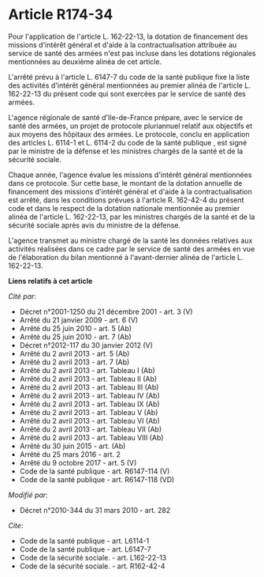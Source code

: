 # Article R174-34

Pour l'application de l'article L. 162-22-13, la dotation de financement des missions d'intérêt général et d'aide à la
contractualisation attribuée au service de santé des armées n'est pas incluse dans les dotations régionales mentionnées au
deuxième alinéa de cet article.

L'arrêté prévu à l'article L. 6147-7 du code de la santé publique 
fixe la liste des activités d'intérêt général mentionnées au premier alinéa de l'article L. 162-22-13 du présent code qui
sont exercées par le service de santé des armées.

L'agence régionale de  santé d'Ile-de-France prépare, avec le service de santé des armées, un projet de protocole pluriannuel
relatif aux objectifs et aux moyens des hôpitaux des armées. Le protocole, conclu en application des articles L. 6114-1 et L.
6114-2 du code de la santé publique
, est signé par le ministre de la défense et les ministres chargés de la santé et de la sécurité sociale. 

Chaque année, l'agence évalue les missions d'intérêt général mentionnées dans ce protocole. Sur cette base, le montant de la
dotation annuelle de financement des missions d'intérêt général et d'aide à la contractualisation est arrêté, dans les
conditions prévues à l'article R. 162-42-4 du présent code et dans le respect de la dotation nationale mentionnée au premier
alinéa de l'article L. 162-22-13, par les ministres chargés de la santé et de la sécurité sociale après avis du ministre de
la défense.

L'agence transmet au ministre chargé de la santé les données relatives aux activités réalisées dans ce cadre par le service
de santé des armées en vue de l'élaboration du bilan mentionné à l'avant-dernier alinéa de l'article L. 162-22-13.

**Liens relatifs à cet article**

_Cité par_:

  - Décret n°2001-1250 du 21 décembre 2001 - art. 3 (V)
  - Arrêté du 21 janvier 2009 - art. 6 (V)
  - Arrêté du 25 juin 2010 - art. 5 (Ab)
  - Arrêté du 25 juin 2010 - art. 7 (Ab)
  - Décret n°2012-117 du 30 janvier 2012 (V)
  - Arrêté du 2 avril 2013 - art. 5 (Ab)
  - Arrêté du 2 avril 2013 - art. 7 (Ab)
  - Arrêté du 2 avril 2013 - art. Tableau I (Ab)
  - Arrêté du 2 avril 2013 - art. Tableau II (Ab)
  - Arrêté du 2 avril 2013 - art. Tableau III (Ab)
  - Arrêté du 2 avril 2013 - art. Tableau IV (Ab)
  - Arrêté du 2 avril 2013 - art. Tableau IX (Ab)
  - Arrêté du 2 avril 2013 - art. Tableau V (Ab)
  - Arrêté du 2 avril 2013 - art. Tableau VI (Ab)
  - Arrêté du 2 avril 2013 - art. Tableau VII (Ab)
  - Arrêté du 2 avril 2013 - art. Tableau VIII (Ab)
  - Arrêté du 30 juin 2015 - art. (Ab)
  - Arrêté du 25 mars 2016 - art. 2
  - Arrêté du 9 octobre 2017 - art. 5 (V)
  - Code de la santé publique - art. R6147-114 (V)
  - Code de la santé publique - art. R6147-118 (VD)

_Modifié par_:

  - Décret n°2010-344 du 31 mars 2010 - art. 282

_Cite_:

  - Code de la santé publique - art. L6114-1
  - Code de la santé publique - art. L6147-7
  - Code de la sécurité sociale. - art. L162-22-13
  - Code de la sécurité sociale. - art. R162-42-4
